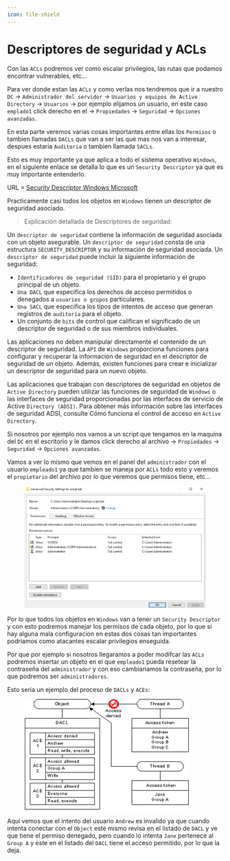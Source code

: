 ```yaml
---
icon: file-shield
---
```


# Descriptores de seguridad y ACLs

Con las `ACLs` podremos ver como escalar privilegios, las rutas que podamos encontrar vulnerables, etc...

Para ver donde estan las `ACLs` y como verlas nos tendremos que ir a nuestro `DC` -> `Administrador del servidor` -> `Usuarios y equipos de Active Directory` -> `Usuarios` -> por ejemplo elijamos un usuario, en este caso `emplado1` click derecho en el -> `Propiedades` -> `Seguridad` -> `Opciones avanzadas`.

En esta parte veremos varias cosas importantes entre ellas los `Permisos` o tambien llamadas `DACLs` que van a ser las que mas nos van a interesar, despues estaria `Auditoria` o tambien llamada `SACLs`.

Esto es muy importante ya que aplica a todo el sistema operativo `Windows`, en el siguiente enlace se detalla lo que es un `Security Descriptor` ya que es muy importante entenderlo.

URL = [Security Descriptor Windows Microsoft](https://learn.microsoft.com/en-us/windows/win32/secauthz/security-descriptors)

Practicamente casi todos los objetos en `Windows` tienen un descriptor de seguridad asociado.

> Explicación detallada de Descriptores de seguridad:

Un `descriptor de seguridad` contiene la información de seguridad asociada con un objeto asegurable. Un `descriptor de seguridad` consta de una estructura `SECURITY_DESCRIPTOR` y su información de seguridad asociada. Un `descriptor de seguridad` puede incluir la siguiente información de seguridad:

* `Identificadores de seguridad (SID)` para el propietario y el grupo principal de un objeto.
* `Una DACL` que especifica los derechos de acceso permitidos o denegados a `usuarios o grupos` particulares.
* `Una SACL` que especifica los tipos de intentos de acceso que generan registros de `auditoría` para el objeto.
* Un conjunto de `bits` de control que califican el significado de un descriptor de seguridad o de sus miembros individuales.

Las aplicaciones no deben manipular directamente el contenido de un descriptor de seguridad. La `API` de `Windows` proporciona funciones para configurar y recuperar la información de seguridad en el descriptor de seguridad de un objeto. Además, existen funciones para crear e inicializar un descriptor de seguridad para un nuevo objeto.

Las aplicaciones que trabajan con descriptores de seguridad en objetos de `Active Directory` pueden utilizar las funciones de seguridad de `Windows` o las interfaces de seguridad proporcionadas por las interfaces de servicio de Active `Directory (ADSI)`. Para obtener más información sobre las interfaces de seguridad ADSI, consulte Cómo funciona el control de acceso en `Active Directory`.

Si nosotros por ejemplo nos vamos a un script que tengamos en la maquina del `DC` en el escritorio y le damos click derecho al archivo -> `Propiedades` -> `Seguridad` -> `Opciones avanzadas`.

Vamos a ver lo mismo que vemos en el panel del `administrador` con el usuario `empleado1` ya que tambien se maneja por `ACLs` todo esto y veremos el `propietario` del archivo por lo que veremos que permisos tiene, etc...

<figure><img src="../../../.gitbook/assets/image (252).png" alt=""><figcaption></figcaption></figure>

Por lo que todos los objetos en `Windows` van a tener un `Security Descriptor` y con esto podremos manejar los permisos de cada objeto, por lo que si hay alguna mala configuracion en estas dos cosas tan importantes podriamos como atacantes escalar privilegios enseguida.

Por que por ejemplo si nosotros llegaramos a poder modifcar las `ACLs` podremos insertar un objeto en el que `empleado1` pueda resetear la contraseña del `administrador` y con eso cambiariamos la contraseña, por lo que podremos ser `administradores`.

Esto seria un ejemplo del proceso de `DACLs` y `ACEs`:

<figure><img src="../../../.gitbook/assets/image (253).png" alt=""><figcaption></figcaption></figure>

Aqui vemos que el intento del usuario `Andrew` es invalido ya que cuando intenta conectar con el `Object` este mismo revisa en el listado de `DACL` y ve que tiene el permiso denegado, pero cuando lo intenta `Jane` pertenece al `Group A` y este en el listado del `DACL` tiene el acceso permitido, por lo que la deja.
